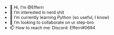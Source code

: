- 👋 Hi, I’m @Efferri
- 👀 I’m interested in nerd shit
- 🌱 I’m currently learning Python (so useful, I know)
- 💞️ I’m looking to collaborate on ur step-bro
- 📫 How to reach me: Discord: Efferri#0694

<!---
Efferri/Efferri is a ✨ special ✨ repository because its `README.md` (this file) appears on your GitHub profile.
You can click the Preview link to take a look at your changes.
--->
